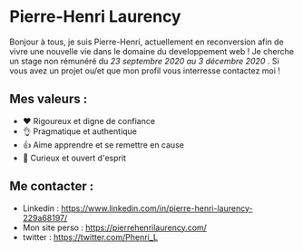 # Pierre-Henri Laurency

Bonjour à tous, je suis Pierre-Henri, actuellement en reconversion afin de vivre une nouvelle vie dans le domaine du developpement web !
Je cherche  un stage non rémunéré du _23 septembre 2020 au 3 décembre 2020_ . Si vous avez un projet ou/et que mon profil vous interresse
contactez moi !

## Mes valeurs :

* ❤ Rigoureux et digne de confiance 
* 👌 Pragmatique et authentique
* 👍 Aime apprendre et se remettre en cause
* 👀 Curieux et ouvert d'esprit

## Me contacter :

* Linkedin : https://www.linkedin.com/in/pierre-henri-laurency-229a68197/
* Mon site perso : https://pierrehenrilaurency.com/
* twitter : https://twitter.com/Phenri_L

